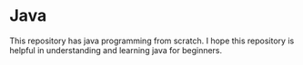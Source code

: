 # Java
This repository has java programming from scratch. I hope this repository is helpful in understanding and learning java for beginners. 
